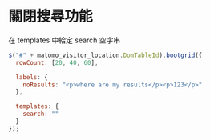 # 關閉搜尋功能

在 templates 中給定 search 空字串

```js
$("#" + matomo_visitor_location.DomTableId).bootgrid({
  rowCount: [20, 40, 60],

  labels: {
    noResults: "<p>where are my results</p><p>123</p>"
  },

  templates: {
    search: ""
  }
});
```
